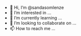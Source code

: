 - 👋 Hi, I’m @sandasomlenze
- 👀 I’m interested in ...
- 🌱 I’m currently learning ...
- 💞️ I’m looking to collaborate on ...
- 📫 How to reach me ...

<!---
sandasomlenze/sandasomlenze is a ✨ special ✨ repository because its `README.md` (this file) appears on your GitHub profile.
You can click the Preview link to take a look at your changes.
--->
